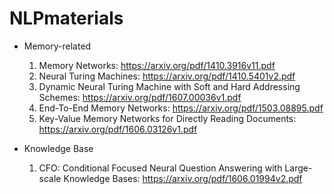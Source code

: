 # NLPmaterials

* Memory-related
  1. Memory Networks: https://arxiv.org/pdf/1410.3916v11.pdf
  2. Neural Turing Machines: https://arxiv.org/pdf/1410.5401v2.pdf
    1. Dynamic Neural Turing Machine with Soft and Hard Addressing Schemes: https://arxiv.org/pdf/1607.00036v1.pdf
  3. End-To-End Memory Networks: https://arxiv.org/pdf/1503.08895.pdf
    1. Key-Value Memory Networks for Directly Reading Documents: https://arxiv.org/pdf/1606.03126v1.pdf
    
* Knowledge Base
  1. CFO: Conditional Focused Neural Question Answering with Large-scale Knowledge Bases: https://arxiv.org/pdf/1606.01994v2.pdf


